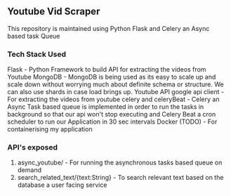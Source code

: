 ## Youtube Vid Scraper

This repository is maintained using Python Flask and Celery an Async based task Queue

### Tech Stack Used

Flask - Python Framework to build API for extracting the videos from Youtube
MongoDB - MongoDB is being used as its easy to scale up and scale down without worrying much about
         definite schema or structure. We can also use shards in case load brings up.
Youtube API google api client - For extracting the videos from youtube
celery and celeryBeat - Celery an Async Task based queue is implemented in order to run the tasks in background
                        so that our api won't stop executing and Celery Beat a cron scheduler to run our Application in 30 sec intervals
Docker (TODO) - For containerising my application
### API's exposed
1. async_youtube/ - For running the asynchronous tasks based queue on demand
2. search_related_text/{text:String} - To search relevant text based on the database a user facing service



